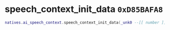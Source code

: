 # speech_context_init_data `0xD85BAFA8`

```lua
natives.ai_speech_context.speech_context_init_data(_unk0 --[[ number ]])
```